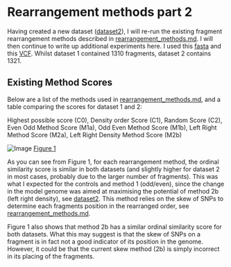 Rearrangement methods part 2
========================================================

Having created a new dataset ([dataset2](https://github.com/edwardchalstrey1/fragmented_genome_with_snps/blob/master/writeup/dataset2.md)), I will re-run the existing fragment rearrangement methods described in [rearrangement_methods.md](https://github.com/edwardchalstrey1/fragmented_genome_with_snps/blob/master/writeup/rearrangement_methods.md). I will then continue to write up additional experiments here. I used this [fasta](https://github.com/edwardchalstrey1/fragmented_genome_with_snps/blob/master/fasta_vcf_d2/frags_shuffled.fasta) and this [VCF](https://github.com/edwardchalstrey1/fragmented_genome_with_snps/blob/master/fasta_vcf_d2/snps.vcf). Whilst dataset 1 contained 1310 fragments, dataset 2 contains 1321. 

Existing Method Scores
----------------------

Below are a list of the methods used in [rearrangement_methods.md](https://github.com/edwardchalstrey1/fragmented_genome_with_snps/blob/master/writeup/rearrangement_methods.md), and a table comparing the scores for dataset 1 and 2:

Highest possible score (C0), Density order Score (C1), Random Score (C2), Even Odd Method Score (M1a), Odd Even Method Score (M1b), Left Right Method Score (M2a), Left Right Density Method Score (M2b)

![Image](https://github.com/edwardchalstrey1/fragmented_genome_with_snps/blob/master/figures/dataset_scores_table.png?raw=true)
[Figure 1](https://github.com/edwardchalstrey1/fragmented_genome_with_snps/blob/master/figures/dataset_scores_table.png)

As you can see from Figure 1, for each rearrangement method, the ordinal similarity score is similar in both datasets (and slightly higher for dataset 2 in most cases, probably due to the larger number of fragments). This was what I expected for the controls and method 1 (odd/even), since the change in the model genome was aimed at maximising the potential of method 2b (left right density), see [dataset2](https://github.com/edwardchalstrey1/fragmented_genome_with_snps/blob/master/writeup/dataset2.md). This method relies on the skew of SNPs to determine each fragments position in the rearranged order, see [rearrangement_methods.md](https://github.com/edwardchalstrey1/fragmented_genome_with_snps/blob/master/writeup/rearrangement_methods.md).

Figure 1 also shows that method 2b has a similar ordinal similarity score for both datasets. What this may suggest is that the skew of SNPs on a fragment is in fact not a good indicator of its position in the genome. However, it could be that the current skew method (2b) is simply incorrect in its placing of the fragments. 
